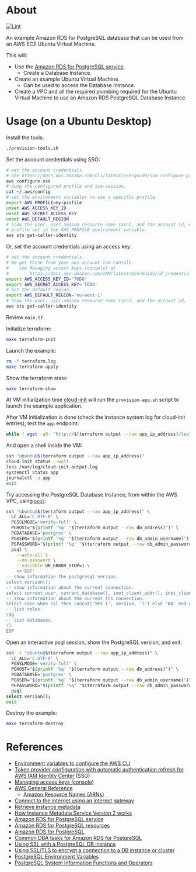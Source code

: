 # About

[![Lint](https://github.com/rgl/terraform-aws-rds-postgres-example/actions/workflows/lint.yml/badge.svg)](https://github.com/rgl/terraform-aws-rds-postgres-example/actions/workflows/lint.yml)

An example Amazon RDS for PostgreSQL database that can be used from an AWS EC2 Ubuntu Virtual Machine.

This will:

* Use the [Amazon RDS for PostgreSQL service](https://aws.amazon.com/rds/postgresql/).
  * Create a Database Instance.
* Create an example Ubuntu Virtual Machine.
  * Can be used to access the Database Instance.
* Create a VPC and all the required plumbing required for the Ubuntu Virtual
  Machine to use an Amazon RDS PostgreSQL Database Instance.

# Usage (on a Ubuntu Desktop)

Install the tools:

```bash
./provision-tools.sh
```

Set the account credentials using SSO:

```bash
# set the account credentials.
# see https://docs.aws.amazon.com/cli/latest/userguide/sso-configure-profile-token.html#sso-configure-profile-token-auto-sso
aws configure sso
# dump the configured profile and sso-session.
cat ~/.aws/config
# set the environment variables to use a specific profile.
export AWS_PROFILE=my-profile
unset AWS_ACCESS_KEY_ID
unset AWS_SECRET_ACCESS_KEY
unset AWS_DEFAULT_REGION
# show the user, user amazon resource name (arn), and the account id, of the
# profile set in the AWS_PROFILE environment variable.
aws sts get-caller-identity
```

Or, set the account credentials using an access key:

```bash
# set the account credentials.
# NB get these from your aws account iam console.
#    see Managing access keys (console) at
#        https://docs.aws.amazon.com/IAM/latest/UserGuide/id_credentials_access-keys.html#Using_CreateAccessKey
export AWS_ACCESS_KEY_ID='TODO'
export AWS_SECRET_ACCESS_KEY='TODO'
# set the default region.
export AWS_DEFAULT_REGION='eu-west-1'
# show the user, user amazon resource name (arn), and the account id.
aws sts get-caller-identity
```

Review `main.tf`.

Initialize terraform:

```bash
make terraform-init
```

Launch the example:

```bash
rm -f terraform.log
make terraform-apply
```

Show the terraform state:

```bash
make terraform-show
```

At VM initialization time [cloud-init](https://cloudinit.readthedocs.io/en/latest/index.html) will run the `provision-app.sh` script to launch the example application.

After VM initialization is done (check the instance system log for cloud-init entries), test the `app` endpoint:

```bash
while ! wget -qO- "http://$(terraform output --raw app_ip_address)/test"; do sleep 3; done
```

And open a shell inside the VM:

```bash
ssh "ubuntu@$(terraform output --raw app_ip_address)"
cloud-init status --wait
less /var/log/cloud-init-output.log
systemctl status app
journalctl -u app
exit
```

Try accessing the PostgreSQL Database Instance, from within the AWS VPC, using [`psql`](https://www.postgresql.org/docs/current/app-psql.html):

```bash
ssh "ubuntu@$(terraform output --raw app_ip_address)" \
  LC_ALL='C.UTF-8' \
  PGSSLMODE='verify-full' \
  PGHOST="$(printf '%q' "$(terraform output --raw db_address)")" \
  PGDATABASE='postgres' \
  PGUSER="$(printf '%q' "$(terraform output --raw db_admin_username)")" \
  PGPASSWORD="$(printf '%q' "$(terraform output --raw db_admin_password)")" \
  psql \
    --echo-all \
    --no-password \
    --variable ON_ERROR_STOP=1 \
    <<'EOF'
-- show information the postgresql version.
select version();
-- show information about the current connection.
select current_user, current_database(), inet_client_addr(), inet_client_port(), inet_server_addr(), inet_server_port(), pg_backend_pid(), pg_postmaster_start_time();
-- show information about the current tls connection.
select case when ssl then concat('YES (', version, ')') else 'NO' end as ssl from pg_stat_ssl where pid=pg_backend_pid();
-- list roles.
\dg
-- list databases.
\l
EOF
```

Open an interactive psql session, show the PostgreSQL version, and exit:

```bash
ssh -t "ubuntu@$(terraform output --raw app_ip_address)" \
  LC_ALL='C.UTF-8' \
  PGSSLMODE='verify-full' \
  PGHOST="$(printf '%q' "$(terraform output --raw db_address)")" \
  PGDATABASE='postgres' \
  PGUSER="$(printf '%q' "$(terraform output --raw db_admin_username)")" \
  PGPASSWORD="$(printf '%q' "$(terraform output --raw db_admin_password)")" \
  psql
select version();
exit
```

Destroy the example:

```bash
make terraform-destroy
```

# References

* [Environment variables to configure the AWS CLI](https://docs.aws.amazon.com/cli/latest/userguide/cli-configure-envvars.html)
* [Token provider configuration with automatic authentication refresh for AWS IAM Identity Center](https://docs.aws.amazon.com/cli/latest/userguide/sso-configure-profile-token.html) (SSO)
* [Managing access keys (console)](https://docs.aws.amazon.com/IAM/latest/UserGuide/id_credentials_access-keys.html#Using_CreateAccessKey)
* [AWS General Reference](https://docs.aws.amazon.com/general/latest/gr/Welcome.html)
  * [Amazon Resource Names (ARNs)](https://docs.aws.amazon.com/general/latest/gr/aws-arns-and-namespaces.html)
* [Connect to the internet using an internet gateway](https://docs.aws.amazon.com/vpc/latest/userguide/VPC_Internet_Gateway.html#vpc-igw-internet-access)
* [Retrieve instance metadata](https://docs.aws.amazon.com/AWSEC2/latest/UserGuide/instancedata-data-retrieval.html)
* [How Instance Metadata Service Version 2 works](https://docs.aws.amazon.com/AWSEC2/latest/UserGuide/instance-metadata-v2-how-it-works.html)
* [Amazon RDS for PostgreSQL service](https://aws.amazon.com/rds/postgresql/)
* [Amazon RDS for PostgreSQL resources](https://aws.amazon.com/rds/postgresql/resources/)
* [Amazon RDS for PostgreSQL](https://docs.aws.amazon.com/AmazonRDS/latest/UserGuide/CHAP_PostgreSQL.html)
* [Common DBA tasks for Amazon RDS for PostgreSQL](https://docs.aws.amazon.com/AmazonRDS/latest/UserGuide/Appendix.PostgreSQL.CommonDBATasks.html)
* [Using SSL with a PostgreSQL DB instance](https://docs.aws.amazon.com/AmazonRDS/latest/UserGuide/PostgreSQL.Concepts.General.SSL.html)
* [Using SSL/TLS to encrypt a connection to a DB instance or cluster](https://docs.aws.amazon.com/AmazonRDS/latest/UserGuide/UsingWithRDS.SSL.html)
* [PostgreSQL Environment Variables](https://www.postgresql.org/docs/16/libpq-envars.html)
* [PostgreSQL System Information Functions and Operators](https://www.postgresql.org/docs/16/functions-info.html)
